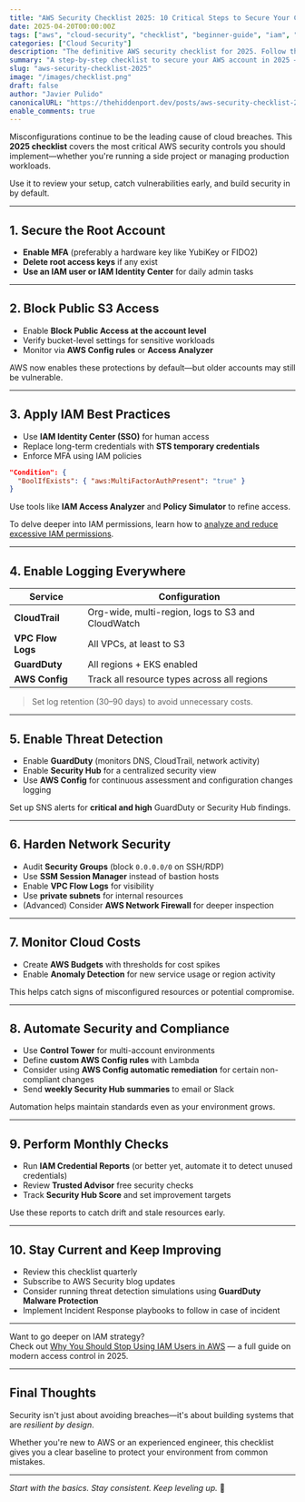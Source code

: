 ```yaml
---
title: "AWS Security Checklist 2025: 10 Critical Steps to Secure Your Cloud"
date: 2025-04-20T00:00:00Z
tags: ["aws", "cloud-security", "checklist", "beginner-guide", "iam", "s3", "cloudtrail"]
categories: ["Cloud Security"]
description: "The definitive AWS security checklist for 2025. Follow these 10 steps to protect your cloud environment from common vulnerabilities and misconfigurations."
summary: "A step-by-step checklist to secure your AWS account in 2025 — includes IAM hardening, S3 lockdown, logging, and budget alerts. Beginner to intermediate friendly."
slug: "aws-security-checklist-2025"
image: "/images/checklist.png"
draft: false
author: "Javier Pulido"
canonicalURL: "https://thehiddenport.dev/posts/aws-security-checklist-2025"
enable_comments: true
---
```


Misconfigurations continue to be the leading cause of cloud breaches. This **2025 checklist** covers the most critical AWS security controls you should implement—whether you're running a side project or managing production workloads.

Use it to review your setup, catch vulnerabilities early, and build security in by default.

---

## 1. Secure the Root Account

- **Enable MFA** (preferably a hardware key like YubiKey or FIDO2)
- **Delete root access keys** if any exist
- **Use an IAM user or IAM Identity Center** for daily admin tasks

---

## 2. Block Public S3 Access

- Enable **Block Public Access at the account level**
- Verify bucket-level settings for sensitive workloads
- Monitor via **AWS Config rules** or **Access Analyzer**

AWS now enables these protections by default—but older accounts may still be vulnerable.

---

## 3. Apply IAM Best Practices

- Use **IAM Identity Center (SSO)** for human access
- Replace long-term credentials with **STS temporary credentials**
- Enforce MFA using IAM policies

```json
"Condition": {
  "BoolIfExists": { "aws:MultiFactorAuthPresent": "true" }
}
```

Use tools like **IAM Access Analyzer** and **Policy Simulator** to refine access.

To delve deeper into IAM permissions, learn how to [analyze and reduce excessive IAM permissions](../iam-access-analyzer-least-privilege).

---

## 4. Enable Logging Everywhere

| Service       | Configuration |
|---------------|----------------|
| **CloudTrail** | Org-wide, multi-region, logs to S3 and CloudWatch |
| **VPC Flow Logs** | All VPCs, at least to S3 |
| **GuardDuty** | All regions + EKS enabled |
| **AWS Config** | Track all resource types across all regions |

> Set log retention (30–90 days) to avoid unnecessary costs.

---

## 5. Enable Threat Detection

- Enable **GuardDuty** (monitors DNS, CloudTrail, network activity)
- Enable **Security Hub** for a centralized security view
- Use **AWS Config** for continuous assessment and configuration changes logging

Set up SNS alerts for **critical and high** GuardDuty or Security Hub findings.

---

## 6. Harden Network Security

- Audit **Security Groups** (block `0.0.0.0/0` on SSH/RDP)
- Use **SSM Session Manager** instead of bastion hosts
- Enable **VPC Flow Logs** for visibility
- Use **private subnets** for internal resources
- (Advanced) Consider **AWS Network Firewall** for deeper inspection

---

## 7. Monitor Cloud Costs

- Create **AWS Budgets** with thresholds for cost spikes
- Enable **Anomaly Detection** for new service usage or region activity

This helps catch signs of misconfigured resources or potential compromise.

---

## 8. Automate Security and Compliance

- Use **Control Tower** for multi-account environments
- Define **custom AWS Config rules** with Lambda
- Consider using **AWS Config automatic remediation** for certain non-compliant changes
- Send **weekly Security Hub summaries** to email or Slack

Automation helps maintain standards even as your environment grows.

---

## 9. Perform Monthly Checks

- Run **IAM Credential Reports** (or better yet, automate it to detect unused credentials)
- Review **Trusted Advisor** free security checks
- Track **Security Hub Score** and set improvement targets

Use these reports to catch drift and stale resources early.

---

## 10. Stay Current and Keep Improving

- Review this checklist quarterly
- Subscribe to AWS Security blog updates
- Consider running threat detection simulations using **GuardDuty Malware Protection**
- Implement Incident Response playbooks to follow in case of incident

---

Want to go deeper on IAM strategy?  
Check out [Why You Should Stop Using IAM Users in AWS](../aws-iam-users-alternatives) — a full guide on modern access control in 2025.

---

## Final Thoughts

Security isn't just about avoiding breaches—it's about building systems that are *resilient by design*.

Whether you're new to AWS or an experienced engineer, this checklist gives you a clear baseline to protect your environment from common mistakes.

---

*Start with the basics. Stay consistent. Keep leveling up.* 🔐

